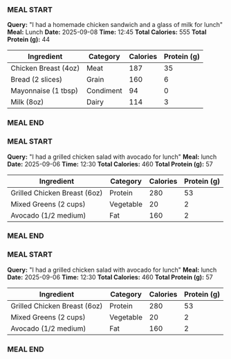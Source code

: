 ### MEAL START
**Query:** "I had a homemade chicken sandwich and a glass of milk for lunch"
**Meal:** Lunch
**Date:** 2025-09-08
**Time:** 12:45
**Total Calories:** 555
**Total Protein (g):** 44

| Ingredient         | Category | Calories | Protein (g) |
|--------------------|----------|----------|-------------|
| Chicken Breast (4oz) | Meat     | 187      | 35          |
| Bread (2 slices)   | Grain    | 160      | 6           |
| Mayonnaise (1 tbsp)  | Condiment| 94       | 0           |
| Milk (8oz)         | Dairy    | 114      | 3           |
### MEAL END

### MEAL START
**Query:** "I had a grilled chicken salad with avocado for lunch"
**Meal:** lunch
**Date:** 2025-09-06
**Time:** 12:30
**Total Calories:** 460
**Total Protein (g):** 57

| Ingredient         | Category | Calories | Protein (g) |
|--------------------|----------|----------|-------------|
| Grilled Chicken Breast (6oz) | Protein  | 280      | 53          |
| Mixed Greens (2 cups) | Vegetable | 20       | 2           |
| Avocado (1/2 medium) | Fat      | 160      | 2           |
### MEAL END


### MEAL START
**Query:** "I had a grilled chicken salad with avocado for lunch"
**Meal:** lunch
**Date:** 2025-09-06
**Time:** 12:30
**Total Calories:** 460
**Total Protein (g):** 57

| Ingredient         | Category | Calories | Protein (g) |
|--------------------|----------|----------|-------------|
| Grilled Chicken Breast (6oz) | Protein  | 280      | 53          |
| Mixed Greens (2 cups) | Vegetable | 20       | 2           |
| Avocado (1/2 medium) | Fat      | 160      | 2           |
### MEAL END

